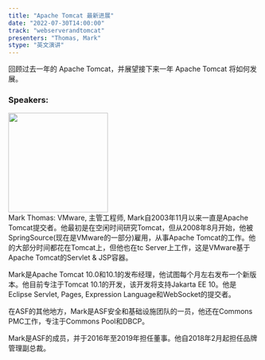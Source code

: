 ```yaml
---
title: "Apache Tomcat 最新进展"
date: "2022-07-30T14:00:00"
track: "webserverandtomcat"
presenters: "Thomas, Mark"
stype: "英文演讲"
---
```

回顾过去一年的 Apache Tomcat，并展望接下来一年 Apache Tomcat 将如何发展。
 ### Speakers: 
 <img src="images/speaker/1028.png" width="200" /><br>Mark Thomas: VMware, 主管工程师, Mark自2003年11月以来一直是Apache Tomcat提交者。他最初是在空闲时间研究Tomcat，但从2008年8月开始，他被SpringSource(现在是VMware的一部分)雇用，从事Apache Tomcat的工作。他的大部分时间都花在Tomcat上，但他也在tc Server上工作，这是VMware基于Apache Tomcat的Servlet & JSP容器。

Mark是Apache Tomcat 10.0和10.1的发布经理，他试图每个月左右发布一个新版本。他目前专注于Tomcat 10.1的开发，该开发将支持Jakarta EE 10。他是Eclipse Servlet, Pages, Expression Language和WebSocket的提交者。

在ASF的其他地方，Mark是ASF安全和基础设施团队的一员，他还在Commons PMC工作，专注于Commons Pool和DBCP。

Mark是ASF的成员，并于2016年至2019年担任董事。他自2018年2月起担任品牌管理副总裁。

